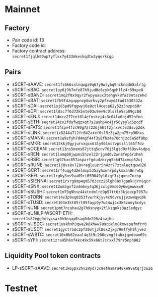# Mainnet

## Factory

- Pair code id: 13
- Factory code id:
- Factory contract address: `secret1fjqlk09wp7yflxx7y433mkeskqdtw3yqerkcgp`

## Pairs

- sSCRT-sAAVE: `secret1fz6k6sxlnqwga9q67y9wly6q9hcknddn8alrtg`
- sSCRT-sBAC: `secret1py6j9h7mfe87h9jud0e6zyk6qyhllz4r89xpe8`
- sSCRT-sBAND: `secret1mq2f0x9qyr2fwpyuaux3tehgvk8faz9ntazehd`
- sSCRT-sBAT: `secret1fh9f4zquppnzp8wrhvy2pfkwyd4tadt530332a`
- sSCRT-sDAI: `secret1sj65pd9fqgwyj0a9ctl4cecp62y52z5nzpq60r`
- sSCRT-sDPI: `secret1ldac7f6372k5nte03u9ev9c0ls7le5sp09gz8d`
- sSCRT-sENJ: `secret14mzz277cnt8l4efnskzj4s3c04lx6njd52nfnn`
- sSCRT-sETH: `secret14zv2fdsfwqzxqt7s2ushp4c4jr56ysyld5zcdf`
- sSCRT-sFATS: `secret1fspv4fzc90g72r22djhhtf2jrxvcte3dsvp2dk`
- sSCRT-sLINK: `secret1x8244a7l2fr642axef0sl5z3jw2pn75rp36hxs`
- sSCRT-sMANA: `secret1u9zfyh7d4mgf44f3y8fhz4e70dhjzd5e5df8hp`
- sSCRT-sMKR: `secret15kkj9gyjurvxqcv63ly96lmc7vpcsllt65f7dv`
- sSCRT-sOCEAN: `secret13ns5mzms67jttq5cnv76j5lgtd0xf69sv4sdpq`
- sSCRT-sREN: `secret1lamq00jwpms5hzel22rjgmd0v2wn8fep6rzhmh`
- sSCRT-sRSR: `secret1g97kxc857asparfgdudzkzyq5akd74xmup52uj`
- sSCRT-sRUNE: `secret1j8vs8v729vregluuzr5n4zr77ztaleqtqcw026`
- sSCRT-SCRT: `secret1rf4uqg4d2elmvp535ayhxwnrpdykmxan0nrwtg`
- sSCRT-SEFI: `secret1rgky3ns9ua09rt059049yl0zqf3xjqxne7ezhp`
- sSCRT-sSIENNA: `secret1rxrg8mp4qm5703ccz26lgh8hx7gpnkujrn6qcr`
- sSCRT-sSNX: `secret12um5gxf2vdm6vy4q36jcxlg9mc60y6wgewwxx9`
- sSCRT-sSUSHI: `secret1m79q9hnz44xtndmlrd9p57tt6z3kjeecp7957u`
- sSCRT-sTORN: `secret14v3p9xq0353fvwrhkjyv4c96vrujjvzwmqyq0k`
- sSCRT-sTUSD: `secret103e3kt05rt89fayp9y7w44wj4x3k5zumy6cdyc`
- sSCRT-sUNI: `secret1pmt7ncuhau2g7h9snygx2tlkzqnks3uz5edgyc`
- sSCRT-sUNILP-WSCRT-ETH: `secret1v82egg9xtycsaz0h3nqay0saq0dv296z4swjku`
- sSCRT-sUSDC: `secret1uakhxh3qwe2k8khww709cpxlm8kmwapufmfrr0`
- sSCRT-sUSDT: `secret1gyct75dc2pf20vtj3l86k2jxg79mffyh9ljve3`
- sSCRT-sWBTC: `secret10x0k62eaal4q3t9c200qvmgftahxjqvdawn69c`
- sSCRT-sYFI: `secret1zra95h6nf4kc49x59x66t7crxxl79hr5nph882`


## Liquidity Pool token contracts

- LP-sSCRT-sAAVE: `secret1k6ypx2hv28yd73c9ethamru48ke9vetqrjzu26`


# Testnet


